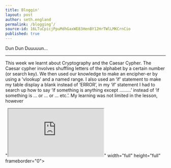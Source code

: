 ```yaml
---
title: Bloggin'
layout: post
author: seth.england
permalink: /blogging’/
source-id: 16LTuCpicjPpuMdhGaxWE83HenBY12HrTWlLMKCrnCio
published: true
---
```

Dun Dun Duuuuun…

* * *


This week we learnt about Cryptography and the Caesar Cypher. The Caesar cypher involves shuffling letters of the alphabet by a certain number (or search key). We then used our knowledge to make an encipher-er by using a 'vlookup' and a named range. I also used an ‘if’ statement to make my table display a blank instead of ‘ERROR’, in my ‘if’ statement I had to search up how to say ‘if something is anything except ………’ instead of ‘if something is … or … or … etc.’. My learning was not limited in the lesson, however 

"<iframe src="https://docs.google.com/spreadsheets/d/e/2PACX-1vR-gCprArDu2tXwEr5tWSA4Mw0tFlsgYhsfLtK51ad5n8DUjZTKo7-EdYLT9-rXuQRl8Xj5uit2C7_g/pubhtml?widget=true&amp;headers=false"></iframe>" width="full" height="full" frameborder="0"></iframe>
